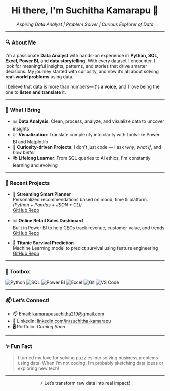 <h1 align="center">Hi there, I'm Suchitha Kamarapu 👋</h1>
<p align="center">
  <em>Aspiring Data Analyst | Problem Solver | Curious Explorer of Data</em>
</p>

---

### 🔍 About Me
I'm a passionate **Data Analyst** with hands-on experience in **Python, SQL, Excel, Power BI**, and **data storytelling**. With every dataset I encounter, I look for meaningful insights, patterns, and stories that drive smarter decisions. My journey started with curiosity, and now it’s all about solving **real-world problems** using data.

I believe that data is more than numbers—it's **a voice**, and I love being the one to **listen and translate** it.

---

### 🚀 What I Bring
- 📊 **Data Analysis**: Clean, process, analyze, and visualize data to uncover insights
- 📈 **Visualization**: Translate complexity into clarity with tools like Power BI and Matplotlib
- 🧠 **Curiosity-driven Projects**: I don't just code — I ask *why*, *what if*, and *how better*
- 📚 **Lifelong Learner**: From SQL queries to AI ethics, I'm constantly learning and evolving

---

### 🧪 Recent Projects
- 🔷 **Streaming Smart Planner**  
  Personalized recommendations based on mood, time & platform. *(Python + Pandas + JSON + CLI)*  
  [GitHub Repo](#) <!-- Update link -->

- 📊 **Online Retail Sales Dashboard**  
  Built in Power BI to help CEOs track revenue, customer value, and trends  
  [GitHub Repo](#) <!-- Update link -->

- 🧠 **Titanic Survival Prediction**  
  Machine Learning model to predict survival using feature engineering  
  [GitHub Repo](#) <!-- Update link -->

---

### 🧰 Toolbox
![Python](https://img.shields.io/badge/-Python-3776AB?logo=python&logoColor=white)
![SQL](https://img.shields.io/badge/-SQL-4479A1?logo=postgresql&logoColor=white)
![Power BI](https://img.shields.io/badge/-Power%20BI-F2C811?logo=powerbi&logoColor=black)
![Excel](https://img.shields.io/badge/-Excel-217346?logo=microsoft-excel&logoColor=white)
![Git](https://img.shields.io/badge/-Git-F05032?logo=git&logoColor=white)
![VS Code](https://img.shields.io/badge/-VS%20Code-007ACC?logo=visual-studio-code&logoColor=white)

---

### 📬 Let’s Connect!
- 📫 Email: [kamarapusuchitha219@gmail.com](mailto:kamarapusuchitha219@gmail.com)  
- 💼 LinkedIn: [linkedin.com/in/suchitha-kamarapu](https://www.linkedin.com/in/suchitha-kamarapu)  
- 🖥️ Portfolio: *Coming Soon*

---

### ✨ Fun Fact
> I turned my love for solving puzzles into solving business problems using data. When I’m not coding, I’m probably sketching data ideas or exploring new tech!

---

<p align="center">
  ⚡ Let’s transform raw data into real impact!
</p>
